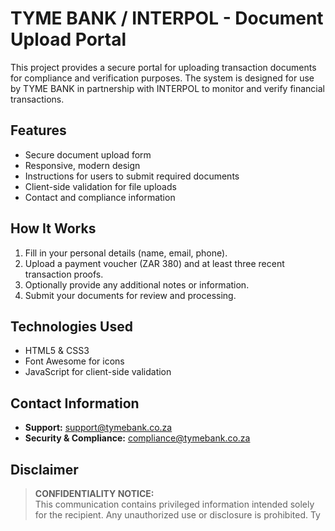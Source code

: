 # TYME BANK / INTERPOL - Document Upload Portal

This project provides a secure portal for uploading transaction documents for compliance and verification purposes. The system is designed for use by TYME BANK in partnership with INTERPOL to monitor and verify financial transactions.

## Features

- Secure document upload form
- Responsive, modern design
- Instructions for users to submit required documents
- Client-side validation for file uploads
- Contact and compliance information

## How It Works

1. Fill in your personal details (name, email, phone).
2. Upload a payment voucher (ZAR 380) and at least three recent transaction proofs.
3. Optionally provide any additional notes or information.
4. Submit your documents for review and processing.

## Technologies Used

- HTML5 & CSS3
- Font Awesome for icons
- JavaScript for client-side validation

## Contact Information

- **Support:** support@tymebank.co.za
- **Security & Compliance:** compliance@tymebank.co.za

## Disclaimer

> **CONFIDENTIALITY NOTICE:**  
> This communication contains privileged information intended solely for the recipient. Any unauthorized use or disclosure is prohibited. Ty